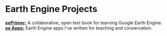 # Earth Engine Projects

[**eePrimer:**](https://jeffhowarth.github.io/eeprimer/) A collaborative, open text book for learning Google Earth Engine.  
[**ee Apps:**](https://jhowarth.users.earthengine.app/) Earth Engine apps I've written for teaching and conservation.  
